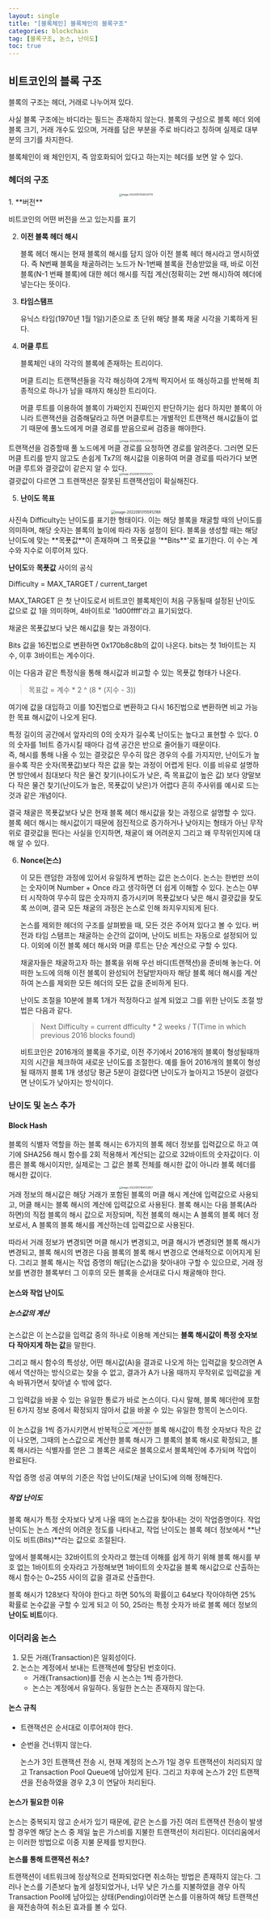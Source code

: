 ```yaml
---
layout: single
title: "[블록체인] 블록체인의 블록구조"
categories: blockchain
tag: [블록구조, 논스, 난이도]
toc: true
---
```


## 비트코인의 블록 구조

블록의 구조는 헤더, 거래로 나누어져 있다.

사실 블록 구조에는 바디라는 필드는 존재하지 않는다. 블록의 구성으로 블록 헤더 외에 블록 크기, 거래 개수도 있으며, 거래를 담은 부분을 주로 바디라고 칭하며 실제로 대부분의 크기를 차지한다.

블록체인이 왜 체인인지, 즉 암호화되어 있다고 하는지는 헤더를 보면 알 수 있다.

### 헤더의 구조
<center>
<img src="../../images/2022-09-13-blockchain_22th/image-20220913154534779.png" alt="image-20220913154534779" style="zoom:33%;" />
</center>
1. **버전**

   비트코인의 어떤 버전을 쓰고 있는지를 표기

2. **이전 블록 헤더 해시**

   블록 헤더 해시는 현재 블록의 해시를 담지 않아 이전 블록 헤더 해시라고 명시하였다. 즉 N번째 블록을 채굴하려는 노드가 N-1번째 블록을 전송받았을 때, 바로 이전 블록(N-1 번째 블록)에 대한 헤더 해시를 직접 계산(정확히는 2번 해시)하여 헤더에 넣는다는 뜻이다.

3. **타임스탬프**

   유닉스 타임(1970년 1월 1일)기준으로 초 단위 해당 블록 채굴 시각을 기록하게 된다.

4. **머클 루트**

   블록체인 내의 각각의 블록에 존재하는 트리이다.

   머클 트리는 트랜잭션들을 각각 해싱하여 2개씩 짝지어서 또 해싱하고를 반복해 최종적으로 하나가 남을 때까지 해싱한 트리이다.

   머클 루트를 이용하여 블록이 가짜인지 진짜인지 판단하기는 쉽다 하지만 블록이 아니라 트랜잭션을 검증해달라고 하면 머클루트는 개별적인 트랜잭션 해시값들이 없기 때문에 풀노드에게 머클 경로를 받음으로써 검증을 해야한다.
<center>
   <img src="../../images/2022-09-13-blockchain_22th/image-20220913155732552.png" alt="image-20220913155732552" style="zoom:33%;" />
</center>
   트랜잭션을 검증할때 풀 노드에게 머클 경로를 요청하면 경로를 알려준다. 그러면 모든 머클 트리를 받지 않고도 손쉽게 Tx7의 해시값을 이용하여 머클 경로를 따라가다 보면 머클 루트와 결괏값이 같은지 알 수 있다.
<center>
   <img src="../../images/2022-09-13-blockchain_22th/image-20220913155750373.png" alt="image-20220913155750373" style="zoom:33%;" />
</center>
   결괏값이 다르면 그 트랜잭션은 잘못된 트랜잭션임이 확실해진다.

5. **난이도 목표**
<center>
   <img src="../../images/2022-09-13-blockchain_22th/image-20220913155912168.png" alt="image-20220913155912168" style="zoom:50%;" />
</center>
   사진속 Difficulty는 난이도를 표기한 형태이다. 이는 해당 블록을 채굴할 때의 난이도를 의미하며, 해당 숫자는 블록의 높이에 따라 자동 설정이 된다.  
   블록을 생성할 때는 해당 난이도에 맞는 **목푯값**이 존재하며 그 목푯값을 '**Bits**'로 표기한다. 이 수는 계수와 지수로 이루어져 있다.

   

   **난이도**와 **목푯값** 사이의 공식

   Difficulty = MAX_TARGET / current_target

   MAX_TARGET 은 첫 난이도로서 비트코인 블록체인이 처음 구동될때 설정된 난이도 값으로 값 1을 의미하며, 4바이트로 '1d00ffff'라고 표기되었다.

   채굴은 목푯값보다 낮은 해시값을 찾는 과정이다.

   Bits 값을 16진법으로 변환하면 0x170b8c8b의 값이 나온다. bits는 첫 1바이트는 지수, 이후 3바이트는 계수이다.

   이는 다음과 같은 특정식을 통해 해시값과 비교할 수 있는 목푯값 형태가 나온다.

   > 목표값 = 계수 * 2 ^ (8 * (지수 - 3))

   여기에 값을 대입하고 이를 10진법으로 변환하고 다시 16진법으로 변환하면 비교 가능한 목표 해시값이 나오게 된다.

   

   특정 길이의 공간에서 앞자리의 0의 숫자가 길수록 난이도는 높다고 표현할 수 있다. 0의 숫자를 1비트 증가시킬 때마다 검색 공간은 반으로 줄어들기 때문이다.  
   즉, 해시를 통해 나올 수 있는 결괏값은 무수히 많은 경우의 수를 가지지만, 난이도가 높을수록 작은 숫자(목푯값)보다 작은 값을 찾는 과정이 어렵게 된다. 이를 비유로 설명하면 방안에서 침대보다 작은 물건 찾기(나이도가 낮은, 즉 목표값이 높은 값) 보다 양말보다 작은 물건 찾기(난이도가 높은, 목푯값이 낮은)가 어렵다  흔히 주사위를 예시로 드는 것과 같은 개념이다.

   결국 채굴은 목푯값보다 낮은 현재 블록 헤더 해시값을 찾는 과정으로 설명할 수 있다. 블록 헤더 해시는 해시값이기 때문에 점진적으로 증가하거나 낮아지는 형태가 아닌 무작위로 결괏값을 띈다는 사실을 인지하면, 채굴이 왜 어려운지 그리고 왜 무작위인지에 대해 알 수 있다.

6. **Nonce(논스)**

   이 모든 랜덤한 과정에 있어서 유일하게 변하는 값은 논스이다. 논스는 한번만 쓰이는 숫자이며 Number + Once 라고 생각하면 더 쉽게 이해할 수 있다. 논스는 0부터 시작하여 무수히 많은 숫자까지 증가시키며 목푯값보다 낮은 해시 결괏값을 찾도록 쓰이며, 결국 모든 채굴의 과정은 논스로 인해 좌지우지되게 된다.

   논스를 제외한 헤더의 구조를 살펴봤을 때, 모든 것은 주어져 있다고 볼 수 있다. 버전과 타임 스탬프는 채굴하는 순간의 값이며, 난이도 비트는 자동으로 설정되어 있다. 이외에 이전 블록 헤더 해시와 머클 루트는 단순 계산으로 구할 수 있다.

   채굴자들은 채굴하고자 하는 블록을 위해 우선 바디(트랜잭션)을 준비해 놓는다. 어떠한 노드에 의해 이전 블록이 완성되어 전달받자마자 해당 블록 헤더 해시를 계산하여 논스를 제외한 모든 헤더의 모든 값을 준비하게 된다.

   난이도 조절을 10분에 블록 1개가 적정하다고 설계 되었고 그를 위한 난이도 조절 방법은 다음과 같다.

   > Next Difficulty = current dfficulty * 2 weeks / T(Time in which previous 2016 blocks found)

   비트코인은 2016개의 블록을 주기로, 이전 주기에서 2016개의 블록이 형성될때까지의 시간을 체크하여 새로운 난이도를 조절한다. 예를 들어 2016개의 블록이 형성될 때까지 블록 1개 생성당 평균 5분이 걸렸다면 난이도가 높아지고 15분이 걸렸다면 난이도가 낮아지는 방식이다.

### 난이도 및 논스 추가

#### Block Hash

블록의 식별자 역할을 하는 블록 해시는 6가지의 블록 헤더 정보를 입력값으로 하고 여기에 SHA256 해시 함수를 2회 적용해서 계산되는 값으로 32바이트의 숫자값이다. 이름은 블록 해시이지만, 실제로는 그 값은 블록 전체를 해시한 값이 아니라 블록 헤더를 해시한 값이다.
<center>
<img src="../../images/2022-09-13-blockchain_22th/image-20220913164032657.png" alt="image-20220913164032657" style="zoom:33%;" />
</center>
거래 정보의 해시값은 해당 거래가 포함된 블록의 머클 해시 계산에 입력값으로 사용되고, 머클 해시는 블록 해시의 계산에 입력값으로 사용된다. 블록 해시는 다음 블록(A라 하면)의 직접 블록의 해시 값으로 저장되며, 직전 블록의 해시는 A 블록의 블록 헤더 정보로서, A 블록의 블록 해시를 계산하는데 입력값으로 사용된다.

따라서 거래 정보가 변경되면 머클 해시가 변경되고, 머클 해시가 변경되면 블록 해시가 변경되고, 블록 해시의 변경은 다음 블록의 블록 해시 변경으로 연쇄적으로 이어지게 된다. 그리고 블록 해시는 작업 증명의 해답(논스값)을 찾아내야 구할 수 있으므로, 거래 정보를 변경한 블록부터 그 이후의 모든 블록을 순서대로 다시 채굴해야 한다.

#### 논스와 작업 난이도

##### 논스값의 계산

논스값은 이 논스값을 입력값 중의 하나로 이용해 계산되는 **블록 해시값이 특정 숫자보다 작아지게 하는 값**을 말한다.

그리고 해시 함수의 특성상, 어떤 해시값(A)을 결과로 나오게 하는 입력값을 찾으려면 A에서 역산하는 방식으로는 찾을 수 없고, 결과가 A가 나올 때까지 무작위로 입력값을 계속 바꿔가면서 찾아낼 수 밖에 없다.

그 입력값을 바꿀 수 있는 유일한 통로가 바로 논스이다. 다시 말해, 블록 헤더란에 포함된 6가지 정보 중에서 확정되지 않아서 값을 바꿀 수 있는 유일한 항목이 논스이다.
<center>
<img src="../../images/2022-09-13-blockchain_22th/image-20220913165214387.png" alt="image-20220913165214387" style="zoom:33%;" />
</center>
이 논스값을 1씩 증가시키면서 반복적으로 계산한 블록 해시값이 특정 숫자보다 작은 값이 나오면, 그때의 논스값으로 계산한 블록 해시가 그 블록의 블록 해시로 확정되고, 블록 해시라는 식별자를 얻은 그 블록은 새로운 블록으로서 블록체인에 추가되며 작업이 완료된다.

작업 증명 성공 여부의 기준은 작업 난이도(채굴 난이도)에 의해 정해진다.

##### 작업 난이도

블록 해시가 특정 숫자보다 낮게 나올 때의 논스값을 찾아내는 것이 작업증명이다. 작업 난이도는 논스 계산의 어려운 정도를 나타내고, 작업 난이도는 블록 헤더 정보에서 **난이도 비트(Bits)**라는 값으로 조절된다.

앞에서 블록해시는 32바이트의 숫자라고 했는데 이해를 쉽게 하기 위해 블록 해시를 부호 없는 1바이트의 숫자라고 가정해보면 1바이트의 숫자값을 블록 해시값으로 산출하는 해시 함수는 0~255 사이의 값을 결과로 산출한다.

블록 해시가 128보다 작아야 한다고 하면 50%의 확률이고 64보다 작아야하면 25% 확률로 논수값을 구할 수 있게 되고 이 50, 25라는 특정 숫자가 바로 블록 헤더 정보의 **난이도 비트**이다.

### 이더리움 논스

1. 모든 거래(Transaction)은 일회성이다.
2. 논스는 계정에서 보내는 트랜잭션에 할당된 번호이다.
   - 거래(Transaction)를 전송 시 논스는 1씩 증가한다.
   - 논스는 계정에서 유일하다. 동일한 논스는 존재하지 않는다.

#### 논스 규칙

- 트랜잭션은 순서대로 이루어져야 한다.

- 순번을 건너뛰지 않는다.

  논스가 3인 트랜잭션 전송 시, 현재 계정의 논스가 1일 경우 트랜잭션이 처리되지 않고 Transaction Pool Queue에 남아있게 된다. 그리고 차후에 논스가 2인 트랜잭션을 전송하였을 경우 2,3 이 연달아 처리된다.

#### 논스가 필요한 이유

논스는 중복되지 않고 순서가 있기 때문에, 같은 논스를 가진 여러 트랜잭션 전송이 발생할 경우엔 해당 논스 중 제일 높은 가스비를 지불한 트랜잭션이 처리된다. 이더리움에서는 이러한 방법으로 이중 지불 문제를 방지한다.

**논스를 통해 트랜잭션 취소?**

트랜잭션이 네트워크에 정상적으로 전파되었다면 취소하는 방법은 존재하지 않는다. 그러나 논스를 기존보다 높게 설정되었거나, 너무 낮은 가스를 지불하였을 경우 아직 Transaction Pool에 남아있는 상태(Pending)이라면 논스를 이용하여 해당 트랜잭션을 재전송하여 취소된 효과를 볼 수 있다.